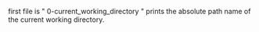 first file is " 0-current_working_directory "  prints the absolute path name of the current working directory.
